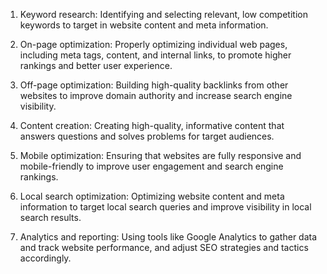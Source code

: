 

1. Keyword research: Identifying and selecting relevant, low competition keywords to target in website content and meta information.

2. On-page optimization: Properly optimizing individual web pages, including meta tags, content, and internal links, to promote higher rankings and better user experience.

3. Off-page optimization: Building high-quality backlinks from other websites to improve domain authority and increase search engine visibility.

4. Content creation: Creating high-quality, informative content that answers questions and solves problems for target audiences.

5. Mobile optimization: Ensuring that websites are fully responsive and mobile-friendly to improve user engagement and search engine rankings.

6. Local search optimization: Optimizing website content and meta information to target local search queries and improve visibility in local search results.

7. Analytics and reporting: Using tools like Google Analytics to gather data and track website performance, and adjust SEO strategies and tactics accordingly.